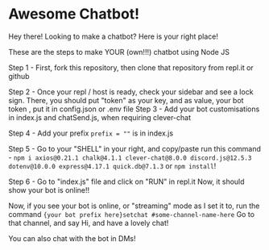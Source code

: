 # Awesome Chatbot!

Hey there! Looking to make a chatbot? Here is your right place!

These are the steps to make YOUR (own!!!) chatbot using Node JS

Step 1 -
First, fork this repository, then clone that repository from repl.it or github

Step 2 - 
Once your repl / host is ready, check your sidebar and see a lock sign. There, you should put "token" as your key, and as value, your bot token
, put it in config.json or .env file
Step 3 -
Add your bot customisations in index.js and chatSend.js, when requiring clever-chat

Step 4 -
Add your prefix `prefix = ""` is in index.js

Step 5 -
Go to your "SHELL" in your right, and copy/paste run this command -
`npm i axios@0.21.1 chalk@4.1.1 clever-chat@8.0.0 discord.js@12.5.3 dotenv@10.0.0 express@4.17.1 quick.db@7.1.3` or `npm install`!

Step 6 -
Go to "index.js" file and click on "RUN" in repl.it
Now, it should show your bot is online!!

Now, if you see your bot is online, or "streaming" mode as I set it to, run the command `{your bot prefix here}setchat #some-channel-name-here`
Go to that channel, and say Hi, and have a lovely chat!

You can also chat with the bot in DMs!


